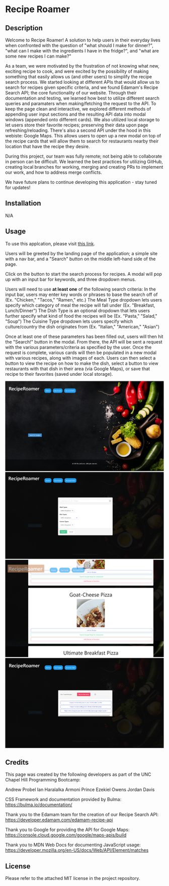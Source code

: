 # Recipe Roamer

## Description

Welcome to Recipe Roamer! A solution to help users in their everyday lives when confronted with the question of "what should I make for dinner?", "what can I make with the ingredients I have in the fridge?", and "what are some new recipes I can make?"

As a team, we were motivated by the frustration of not knowing what new, exciting recipe to cook, and were excited by the possibility of making something that easily allows us (and other users) to simplify the recipe search process. We started looking at different APIs that would allow us to search for recipes given specific criteria, and we found Edamam's Recipe Search API; the core functionality of our website. Through their documentation and testing, we learned how best to utilize different search queries and paramaters when making/fetching the request to the API. To keep the page clean and interactive, we explored different methods of appending user input sections and the resulting API data into modal windows (appended onto different cards). We also utilized local storage to let users store their favorite recipes; preserving their data upon page refreshing/reloading. There's also a second API under the hood in this webiste: Google Maps. This allows users to open up a new modal on top of the recipe cards that will allow them to search for restaurants nearby their location that have the recipe they desire.

During this project, our team was fully remote; not being able to collaborate in person can be difficult. We learned the best practices for utilizing GitHub, creating local branches for working, merging and creating PRs to implement our work, and how to address merge conflicts.

We have future plans to continue developing this application - stay tuned for updates!

## Installation

N/A

## Usage

To use this applcation, please visit [this link](https://octozek.github.io/RecipeRoamer/).

Users will be greeted by the landing page of the application; a simple site with a nav bar, and a "Search" button on the middle left-hand side of the page.

Click on the button to start the search process for recipes. A modal will pop up with an input bar for keywords, and three dropdown menus.

Users will need to use **at least one** of the following search criteria:
In the input bar, users may enter key words or phrases to base the search off of (Ex. "Chicken," "Tacos," "Ramen," etc.)
The Meal Type dropdown lets users specify which category of meal the recipe will fall under (Ex. "Breakfast, Lunch/Dinner")
The Dish Type is an optional dropdown that lets users further specify what kind of food the recipes will be (Ex. "Pasta," "Salad," "Soup")
The Cuisine Type dropdown lets users specify which culture/country the dish originates from (Ex. "Italian," "American," "Asian")

Once at least one of these parameters has been filled out, users will then hit the "Search!" button in the modal. From there, the API will be sent a request with the various parameters/criteria as specified by the user. Once the request is complete, various cards will then be populated in a new modal with various recipes, along with images of each. Users can then select a button to view the recipe on how to make the dish, select a button to view restaurants with that dish in their area (via Google Maps), or save that recipe to their favorites (saved under local storage).

![screenshot1](./assets/images/screenshot1.png)
![screenshot2](./assets/images/screenshot2.png)
![screenshot3](./assets/images/screenshot3.png)
![screenshot4](./assets/images/screenshot4.png)


## Credits

This page was created by the following developers as part of the UNC Chapel Hill Programming Bootcamp:

Andrew Probel
Ian Haralalka
Armoni Prince
Ezekiel Owens
Jordan Davis

CSS Framework and documentation provided by Bulma:
https://bulma.io/documentation/

Thank you to the Edamam team for the creation of our Recipe Search API:
https://developer.edamam.com/edamam-recipe-api

Thank you to Google for providing the API for Google Maps:
https://console.cloud.google.com/google/maps-apis/build

Thank you to MDN Web Docs for documenting JavaScript usage:
https://developer.mozilla.org/en-US/docs/Web/API/Element/matches



## License

Please refer to the attached MIT license in the project repository.
